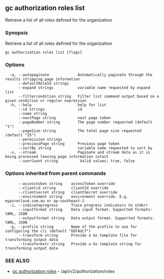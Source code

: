 ## gc authorization roles list

Retrieve a list of all roles defined for the organization

### Synopsis

Retrieve a list of all roles defined for the organization

```
gc authorization roles list [flags]
```

### Options

```
  -a, --autopaginate             Automatically paginate through the results stripping page information
      --defaultRoleId strings    
      --expand strings           variable name requested by expand list
      --filtercondition string   Filter list command output based on a given condition or regular expression
  -h, --help                     help for list
      --id strings               id
      --name string              
      --nextPage string          next page token
      --pageNumber string        The page number requested (default "1")
      --pageSize string          The total page size requested (default "25")
      --permission strings       
      --previousPage string      Previous page token
      --sortBy string            variable name requested to sort by
  -s, --stream                   Paginate and stream data as it is being processed leaving page information intact
      --userCount string          Valid values: true, false
```

### Options inherited from parent commands

```
      --accesstoken string    accessToken override
      --clientid string       clientId override
      --clientsecret string   clientSecret override
      --environment string    environment override. E.g. mypurecloud.com.au or ap-southeast-2
  -i, --indicateprogress      Trace progress indicators to stderr
      --inputformat string    Data input format. Supported formats: YAML, JSON
      --outputformat string   Data output format. Supported formats: YAML, JSON
  -p, --profile string        Name of the profile to use for configuring the cli (default "DEFAULT")
      --transform string      Provide a Go template file for transforming output data
      --transformstr string   Provide a Go template string for transforming output data
```

### SEE ALSO

* [gc authorization roles](gc_authorization_roles.html)	 - /api/v2/authorization/roles


